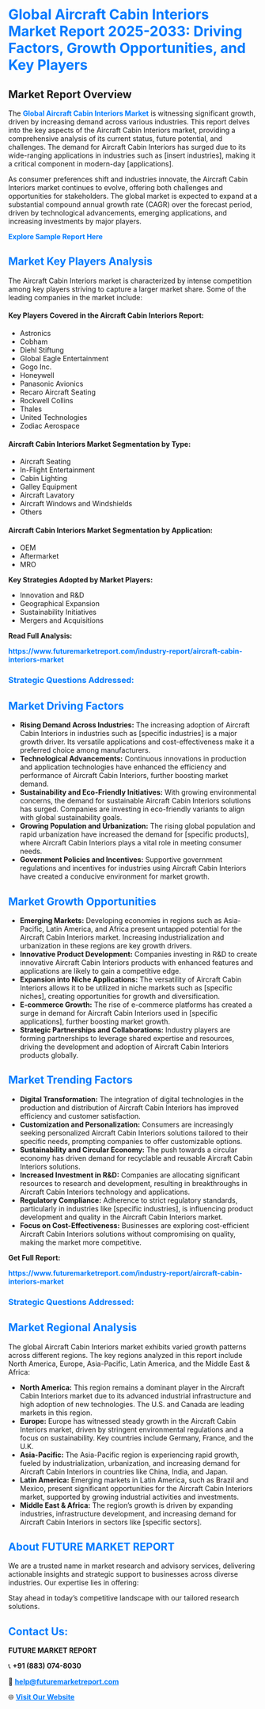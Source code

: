 <h1 style="color: #007BFF;">Global Aircraft Cabin Interiors Market Report 2025-2033: Driving Factors, Growth Opportunities, and Key Players</h1>

<section id="overview">
<h2>Market Report Overview</h2>
<p>The <a href="https://www.futuremarketreport.com/industry-report/aircraft-cabin-interiors-market" style="color: #007BFF; text-decoration: none;"><strong>Global Aircraft Cabin Interiors Market</strong></a> is witnessing significant growth, driven by increasing demand across various industries. This report delves into the key aspects of the Aircraft Cabin Interiors market, providing a comprehensive analysis of its current status, future potential, and challenges. The demand for Aircraft Cabin Interiors has surged due to its wide-ranging applications in industries such as [insert industries], making it a critical component in modern-day [applications].</p>
<p>As consumer preferences shift and industries innovate, the Aircraft Cabin Interiors market continues to evolve, offering both challenges and opportunities for stakeholders. The global market is expected to expand at a substantial compound annual growth rate (CAGR) over the forecast period, driven by technological advancements, emerging applications, and increasing investments by major players.</p>
</section>

<section id="overview">
<p><a href="https://www.futuremarketreport.com/request-sample/reportId=45375" style="color: #007BFF; text-decoration: none;"><strong>Explore Sample Report Here</strong></a></p>
</section>

<section id="key-players">
<h2 style="color: #007BFF;">Market Key Players Analysis</h2>
<p>The Aircraft Cabin Interiors market is characterized by intense competition among key players striving to capture a larger market share. Some of the leading companies in the market include:</p>
<h4>Key Players Covered in the Aircraft Cabin Interiors Report:</h4>
<ul><li>Astronics</li><li>Cobham</li><li>Diehl Stiftung</li><li>Global Eagle Entertainment</li><li>Gogo Inc.</li><li>Honeywell</li><li>Panasonic Avionics</li><li>Recaro Aircraft Seating</li><li>Rockwell Collins</li><li>Thales</li><li>United Technologies</li><li>Zodiac Aerospace</li></ul>
<h4>Aircraft Cabin Interiors Market Segmentation by Type:</h4>
<ul><li>Aircraft Seating</li><li>In-Flight Entertainment</li><li>Cabin Lighting</li><li>Galley Equipment</li><li>Aircraft Lavatory</li><li>Aircraft Windows and Windshields</li><li>Others</li></ul>

<h4>Aircraft Cabin Interiors Market Segmentation by Application:</h4>
<ul><li>OEM</li><li>Aftermarket</li><li>MRO</li></ul>
<p><strong>Key Strategies Adopted by Market Players:</strong></p>
<ul>
<li>Innovation and R&D</li>
<li>Geographical Expansion</li>
<li>Sustainability Initiatives</li>
<li>Mergers and Acquisitions</li>
</ul>
</section>

<section>
<p><strong>Read Full Analysis: </strong></p><a href="https://www.futuremarketreport.com/industry-report/aircraft-cabin-interiors-market" style="color: #007BFF; text-decoration: none;"><strong>https://www.futuremarketreport.com/industry-report/aircraft-cabin-interiors-market</strong></a>
<h3 style="color: #007BFF;">Strategic Questions Addressed:</h3>
</section>

<section id="driving-factors">
<h2 style="color: #007BFF;">Market Driving Factors</h2>
<ul>
<li><strong>Rising Demand Across Industries:</strong> The increasing adoption of Aircraft Cabin Interiors in industries such as [specific industries] is a major growth driver. Its versatile applications and cost-effectiveness make it a preferred choice among manufacturers.</li>
<li><strong>Technological Advancements:</strong> Continuous innovations in production and application technologies have enhanced the efficiency and performance of Aircraft Cabin Interiors, further boosting market demand.</li>
<li><strong>Sustainability and Eco-Friendly Initiatives:</strong> With growing environmental concerns, the demand for sustainable Aircraft Cabin Interiors solutions has surged. Companies are investing in eco-friendly variants to align with global sustainability goals.</li>
<li><strong>Growing Population and Urbanization:</strong> The rising global population and rapid urbanization have increased the demand for [specific products], where Aircraft Cabin Interiors plays a vital role in meeting consumer needs.</li>
<li><strong>Government Policies and Incentives:</strong> Supportive government regulations and incentives for industries using Aircraft Cabin Interiors have created a conducive environment for market growth.</li>
</ul>
</section>

<section id="growth-opportunities">
<h2 style="color: #007BFF;">Market Growth Opportunities</h2>
<ul>
<li><strong>Emerging Markets:</strong> Developing economies in regions such as Asia-Pacific, Latin America, and Africa present untapped potential for the Aircraft Cabin Interiors market. Increasing industrialization and urbanization in these regions are key growth drivers.</li>
<li><strong>Innovative Product Development:</strong> Companies investing in R&D to create innovative Aircraft Cabin Interiors products with enhanced features and applications are likely to gain a competitive edge.</li>
<li><strong>Expansion into Niche Applications:</strong> The versatility of Aircraft Cabin Interiors allows it to be utilized in niche markets such as [specific niches], creating opportunities for growth and diversification.</li>
<li><strong>E-commerce Growth:</strong> The rise of e-commerce platforms has created a surge in demand for Aircraft Cabin Interiors used in [specific applications], further boosting market growth.</li>
<li><strong>Strategic Partnerships and Collaborations:</strong> Industry players are forming partnerships to leverage shared expertise and resources, driving the development and adoption of Aircraft Cabin Interiors products globally.</li>
</ul>
</section>

<section id="trending-factors">
<h2 style="color: #007BFF;">Market Trending Factors</h2>
<ul>
<li><strong>Digital Transformation:</strong> The integration of digital technologies in the production and distribution of Aircraft Cabin Interiors has improved efficiency and customer satisfaction.</li>
<li><strong>Customization and Personalization:</strong> Consumers are increasingly seeking personalized Aircraft Cabin Interiors solutions tailored to their specific needs, prompting companies to offer customizable options.</li>
<li><strong>Sustainability and Circular Economy:</strong> The push towards a circular economy has driven demand for recyclable and reusable Aircraft Cabin Interiors solutions.</li>
<li><strong>Increased Investment in R&D:</strong> Companies are allocating significant resources to research and development, resulting in breakthroughs in Aircraft Cabin Interiors technology and applications.</li>
<li><strong>Regulatory Compliance:</strong> Adherence to strict regulatory standards, particularly in industries like [specific industries], is influencing product development and quality in the Aircraft Cabin Interiors market.</li>
<li><strong>Focus on Cost-Effectiveness:</strong> Businesses are exploring cost-efficient Aircraft Cabin Interiors solutions without compromising on quality, making the market more competitive.</li>
</ul>
</section>

<section>
<p><strong>Get Full Report: </strong></p><a href="https://www.futuremarketreport.com/industry-report/aircraft-cabin-interiors-market" style="color: #007BFF; text-decoration: none;"><strong>https://www.futuremarketreport.com/industry-report/aircraft-cabin-interiors-market</strong></a>
<h3 style="color: #007BFF;">Strategic Questions Addressed:</h3>
</section>


<section id="regional-analysis">
<h2 style="color: #007BFF;">Market Regional Analysis</h2>
<p>The global Aircraft Cabin Interiors market exhibits varied growth patterns across different regions. The key regions analyzed in this report include North America, Europe, Asia-Pacific, Latin America, and the Middle East & Africa:</p>
<ul>
<li><strong>North America:</strong> This region remains a dominant player in the Aircraft Cabin Interiors market due to its advanced industrial infrastructure and high adoption of new technologies. The U.S. and Canada are leading markets in this region.</li>
<li><strong>Europe:</strong> Europe has witnessed steady growth in the Aircraft Cabin Interiors market, driven by stringent environmental regulations and a focus on sustainability. Key countries include Germany, France, and the U.K.</li>
<li><strong>Asia-Pacific:</strong> The Asia-Pacific region is experiencing rapid growth, fueled by industrialization, urbanization, and increasing demand for Aircraft Cabin Interiors in countries like China, India, and Japan.</li>
<li><strong>Latin America:</strong> Emerging markets in Latin America, such as Brazil and Mexico, present significant opportunities for the Aircraft Cabin Interiors market, supported by growing industrial activities and investments.</li>
<li><strong>Middle East & Africa:</strong> The region’s growth is driven by expanding industries, infrastructure development, and increasing demand for Aircraft Cabin Interiors in sectors like [specific sectors].</li>
</ul>
</section>

<footer>
<h2 style="color: #007BFF;">About FUTURE MARKET REPORT</h2>
<p>We are a trusted name in market research and advisory services, delivering actionable insights and strategic support to businesses across diverse industries. Our expertise lies in offering:</p>

<p>Stay ahead in today’s competitive landscape with our tailored research solutions.</p>

<h2 style="color: #007BFF;">Contact Us:</h2>
<p><strong>FUTURE MARKET REPORT</strong></p>
<p>📞 <strong>+91 (883) 074-8030</strong></p>
<p>📧 <strong><a href="mailto:help@futuremarketreport.com" style="color: #007BFF;">help@futuremarketreport.com</a></strong></p>
<p>🌐 <strong><a href="https://www.futuremarketreport.com/" style="color: #007BFF;">Visit Our Website</a></strong></p>
</footer>